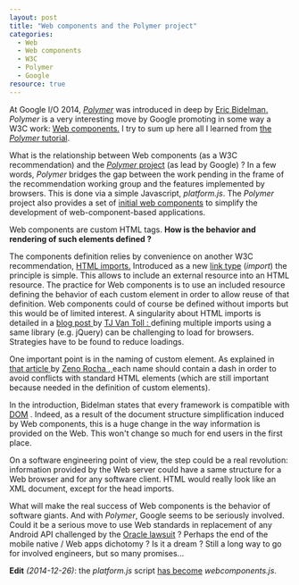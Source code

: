 ```yaml
---
layout: post
title: "Web components and the Polymer project"
categories: 
  - Web
  - Web components
  - W3C
  - Polymer
  - Google
resource: true
---
```


<p>
At 
<span itemprop="about" itemscope itemtype="http://schema.org/Event">
	<meta itemprop="startDate" content="2014-06-24" />
	<meta itemprop="endDate" content="2014-06-26" />
	<span itemprop="name">Google I/O 2014</span>, 
	<span itemprop="subEvent" itemtype="http://schema.org/Event">
		<em><a href="http://www.youtube.com/watch?v=8OJ7ih8EE7s">Polymer</a></em>
		<meta itemprop="url" content="http://www.youtube.com/watch?v=8OJ7ih8EE7s" />
		<meta itemprop="name" content="Polymer and Web Components change everything you know about Web development" />
		<meta itemprop="startDate" content="2014-06-25T01:00" />
		<meta itemprop="endDate" content="2014-06-25T01:45" />
	</span>
	was introduced in deep 
	by 
	<span itemprop="performer" itemscope itemtype="http://schema.org/Person" itemid="#bidelman">
		<link itemprop="sameAs" href="https://plus.google.com/+EricBidelman/posts"></link>
		<a itemprop="sameAs" href="https://twitter.com/ebidel">
			<span itemprop="name"> 
				<span itemprop="givenName">Eric</span>
				<span itemprop="familyName">Bidelman</span>.
			</span>
		</a>
	</span>	 
	<span itemprop="organizer" itemscope itemtype="http://schema.org/Organization" itemid="#goog">
		<meta itemprop="legalName" content="Google inc." />
		<link itemprop="sameAs" href="http://www.google.com"></link>
		<link itemprop="sameAs" href="http://en.wikipedia.org/wiki/Google"></link>
	</span>
</span>
<span itemprop="about" itemscope itemtype="http://schema.org/Code">
	<em>Polymer</em>
	<meta itemprop="url" content="https://www.polymer-project.org/" />
	<meta itemprop="codeRepository" content="https://github.com/Polymer/">
	is a very interesting move by 
	<meta itemprop="author">
		<link itemprop="sameAs" href="#goog">Google</link>
	</meta>
</span> 
promoting in some way a W3C work: 
<span itemprop="about" itemscope itemtype="http://schema.org/TechArticle">
	<a href="http://www.w3.org/TR/custom-elements/">Web components.</a>
	<meta itemprop="url" content="href="http://www.w3.org/TR/custom-elements/" />
	<link itemprop="sameAs" href="http://en.wikipedia.org/wiki/Web_Components" />
	<span itemprop="publisher" itemscope itemtype="http://schema.org/Organization">
		<meta itemprop="legalName" content="World Wide Web Consortium" />
		<link itemprop="sameAs" href="http://www.w3.org/"></link>
		<link itemprop="sameAs" href="http://en.wikipedia.org/wiki/World_Wide_Web_Consortium"></link>
	</span>
</span>
I try to sum up here all I learned from <a href="https://www.polymer-project.org/docs/start/tutorial/intro.html">the <em>Polymer</em> tutorial</a>.
</p>
<p>
What is the relationship between Web components (as a W3C recommendation) and the <a href="http://polymer-project.org/"><em>Polymer</em> project</a> (as lead by Google) ? In a few words, <em>Polymer</em> bridges the gap between the work pending in the frame of the recommendation working group and the features implemented by browsers. This is done via a simple Javascript, <em>platform.js</em>. The <em>Polymer</em> project also provides a set of <a href="https://www.polymer-project.org/docs/elements/">initial web components</a> to simplify the development of web-component-based applications.
</p>
<p>
Web components are custom HTML tags. <b>How is the behavior and rendering of such elements defined ?</b>
</p>
<p>
The components definition relies by convenience on another W3C recommendation, 
<span itemprop="citation" itemscope itemtype="http://schema.org/TechArticle">
	<a href="http://www.w3.org/TR/html-imports/">HTML imports.</a>
	<meta itemprop="url" content="http://www.w3.org/TR/html-imports/" />
	<span itemprop="publisher" itemscope itemtype="http://schema.org/Organization">
		<meta itemprop="legalName" content="World Wide Web Consortium" />
		<link itemprop="sameAs" href="http://www.w3.org/"></link>
		<link itemprop="sameAs" href="http://en.wikipedia.org/wiki/World_Wide_Web_Consortium"></link>
	</span>
</span>
Introduced as a new <span itemprop="citation" itemscope itemtype="http://schema.org/TechArticle">
	<a href="http://www.w3.org/TR/html5/links.html#linkTypes">link type</a>
	<meta itemprop="url" content="http://www.w3.org/TR/html5/links.html#linkTypes" />
	<span itemprop="publisher" itemscope itemtype="http://schema.org/Organization">
		<meta itemprop="legalName" content="World Wide Web Consortium" />
		<link itemprop="sameAs" href="http://www.w3.org/"></link>
		<link itemprop="sameAs" href="http://en.wikipedia.org/wiki/World_Wide_Web_Consortium"></link>
	</span>
</span> (<em>import</em>) the principle is simple. This allows to include an external resource into an HTML resource. The practice for Web components is to use an included resource defining the behavior of each custom element in order to allow reuse of that definition. Web components could of course be defined without imports but this would be of limited interest. A singularity about HTML imports is detailed in a
<span itemprop="citation" itemscope itemtype="http://schema.org/BlogPosting">
	<a itemprop="sameAs" href="http://tjvantoll.com/2014/08/12/the-problem-with-using-html-imports-for-dependency-management/">
			     blog post
		<em><meta itemprop="name" content="The Problem With Using HTML Imports For Dependency Management" /></em>
	</a>
	by 
	<span itemprop="author" itemscope itemtype="http://schema.org/Person">
		<a itemprop="sameAs" href="http://tjvantoll.com/">
			<span itemprop="name">
				TJ
				<span itemprop="familyName">Van Toll</span>
			</span>:
		</a>
		<link itemprop="sameAs" href="https://github.com/tjvantoll"></link>
		<link itemprop="sameAs" href="https://twitter.com/tjvantoll"></link>
		<span itemprop="memberOf" itemscope itemtype="http://schema.org/Organization">
			<meta itemprop="legalName" content="Telerik - A progress company" />
			<link itemprop="sameAs" href="http://www.telerik.com/"></link>
		</span>
	</span>
</span>
defining multiple imports using a same library (e.g. jQuery) can be challenging to load for browsers. Strategies have to be found to reduce loadings.
</p>
<p>
One important point is in the naming of custom element. As explained in 
<span itemprop="citation" itemscope itemtype="http://schema.org/Article">
			<a itemprop="sameAs" href="http://webcomponents.org/articles/how-should-i-name-my-element/">
			    that article
				<em><meta itemprop="name" content="How should I name my element?" /></em>
			</a>
			by 
			<span itemprop="author" itemscope itemtype="http://schema.org/Person">
				<a itemprop="sameAs" href="https://twitter.com/zenorocha">
						<span itemprop="name">
						<span itemprop="givenName">Zeno</span> 
						<span itemprop="familyName">Rocha</span>
					</span>,
			  	</a>
			  	<link itemprop="sameAs" href="https://github.com/zenorocha"></link>
			  	<span itemprop="memberOf" itemscope itemtype="http://schema.org/Organization" itemid="#goog">
					<meta itemprop="legalName" content="Liferay, Inc." />
					<link itemprop="sameAs" href="http://www.liferay.com/"></link>
				</span>
				<span itemprop="memberOf" itemscope itemtype="http://schema.org/Organization" itemid="#goog">
					<meta itemprop="legalName" content=" Google Developer Experts program" />
					<link itemprop="sameAs" href="https://developers.google.com/experts/"></link>
				</span>
			</span>
		</span> each name should contain a dash in order to avoid conflicts with standard HTML elements (which are still important because needed in the definition of custom elements).
</p>
<p>
In the introduction, <link itemprop="sameAs" href="#bidelman">Bidelman</link> states that every framework is compatible with 
<span itemprop="citation" itemscope itemtype="http://schema.org/TechArticle">
	<a href="http://www.w3.org/DOM/#what">DOM</a>
	<meta itemprop="url" content="http://www.w3.org/DOM/#what" />
	<link itemprop="sameAs" href="http://en.wikipedia.org/wiki/Document_Object_Model#cite_note-Introduction-1" />.
	<span itemprop="publisher" itemscope itemtype="http://schema.org/Organization">
		<meta itemprop="legalName" content="World Wide Web Consortium" />
		<link itemprop="sameAs" href="http://www.w3.org/"></link>
		<link itemprop="sameAs" href="http://en.wikipedia.org/wiki/World_Wide_Web_Consortium"></link>
	</span>
</span>
Indeed, as a result of the document structure simplification induced by Web components, this is a huge change in the way information is provided on the Web. This won't change so much for end users in the first place.
</p>
<p>
On a software engineering point of view, the step could be a real revolution: information provided by the Web server could have a same structure for a Web browser and for any software client. HTML would really look like an XML document, except for the head imports.
</p>
<p>
What will make the real success of Web components is the behavior of software giants. And with <em>Polymer</em>, Google seems to be seriously involved. Could it be a serious move to use Web standards in replacement of any Android API challenged by the <a href="http://www.google.fr/url?sa=t&rct=j&q=&esrc=s&source=web&cd=1&cad=rja&uact=8&ved=0CCEQFjAA&url=http%3A%2F%2Fen.wikipedia.org%2Fwiki%2FOracle_v._Google&ei=GoNPVJr-KIfeaM69gsgJ&usg=AFQjCNGcs0490Akq-aklYP09IHZlns9imA&bvm=bv.77880786,d.d2s">Oracle lawsuit</a> ? Perhaps the end of the mobile native / Web apps dichotomy ? Is it a dream ? Still a long way to go for involved engineers, but so many promises...
</p>
<p>
<b>Edit</b> <em>(2014-12-26)</em>: the <em>platform.js</em> script <a href="https://blog.polymer-project.org/announcements/2014/10/16/platform-becomes-webcomponents/">has become</a> <em>webcomponents.js</em>.
</p>